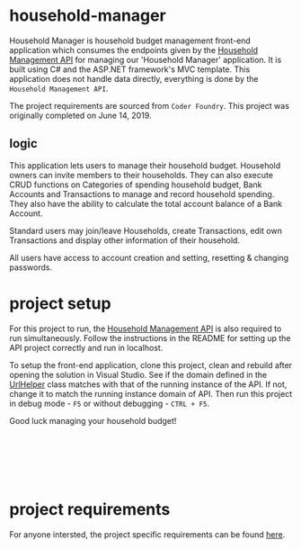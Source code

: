 # household-manager

Household Manager is household budget management front-end application which consumes the endpoints given by the [Household Management API](https://github.com/mahidulalvi/household-management-api) for managing our 'Household Manager' application. It is built using C# and the ASP.NET framework's MVC template. This application does not handle data directly, everything is done by the `Household Management API`.

The project requirements are sourced from `Coder Foundry`. This project was originally completed on June 14, 2019.


## logic

This application lets users to manage their household budget. Household owners can invite members to their households. They can also execute CRUD functions on Categories of spending household budget, Bank Accounts and Transactions to manage and record household spending. They also have the ability to calculate the total account balance of a Bank Account.

Standard users may join/leave Households, create Transactions, edit own Transactions and display other information of their household.

All users have access to account creation and setting, resetting & changing passwords.


# project setup

For this project to run, the [Household Management API](https://github.com/mahidulalvi/household-management-api) is also required to run simultaneously. Follow the instructions in the README for setting up the API project correctly and run in localhost.

To setup the front-end application, clone this project, clean and rebuild after opening the solution in Visual Studio. See if the domain defined in the [UrlHelper](./HouseholdManager/Models/HelperClasses/BasicApiConnectionHelpers.cs) class matches with that of the running instance of the API. If not, change it to match the running instance domain of API. Then run this project in debug mode - `F5` or without debugging - `CTRL + F5`.

Good luck managing your household budget!


&nbsp;

&nbsp;

&nbsp;

# project requirements

For anyone intersted, the project specific requirements can be found [here](./CoderFoundryProjectRequirements.docx.pdf).
